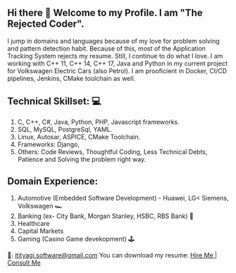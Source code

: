 ## Hi there 👋 Welcome to my Profile. I am "The Rejected Coder". 
I jump in domains and languages because of my love for problem solving and pattern detection habit. Because of this, most of the Application Tracking System rejects my resume. Still, I continue to do what I love.
I am working with C++ 11, C++ 14, C++ 17, Java and Python in my current project for Volkswagen Electric Cars (also Petrol). I am prooficient in Docker, CI/CD pipelines, Jenkins, CMake toolchain as well.

## Technical Skillset: 💻
1. C, C++, C#, Java, Python, PHP, Javascript frameworks.
2. SQL, MySQL, PostgreSql, YAML.
3. Linux, Autosar, ASPICE, CMake Toolchain.
4. Frameworks: Django,
5. Others: Code Reviews, Thoughtful Coding, Less Technical Debts, Patience and Solving the problem right way.

## Domain Experience:
1. Automotive (Embedded Software Development) - Huawei, LG< Siemens, Volkswagen 🏎️
2. Banking (ex- City Bank, Morgan Stanley, HSBC, RBS Bank) 🏦
3. Healthcare 
4. Capital Markets
5. Gaming (Casino Game devekopment) 🕹️

📧: itityagi.software@gmail.com
You can download my resume: <a href="https://github.com/incredibleiti/portfolio/blob/main/SeniorSoftwareEngineer.pdf"> Hire Me | Consult Me </a>

